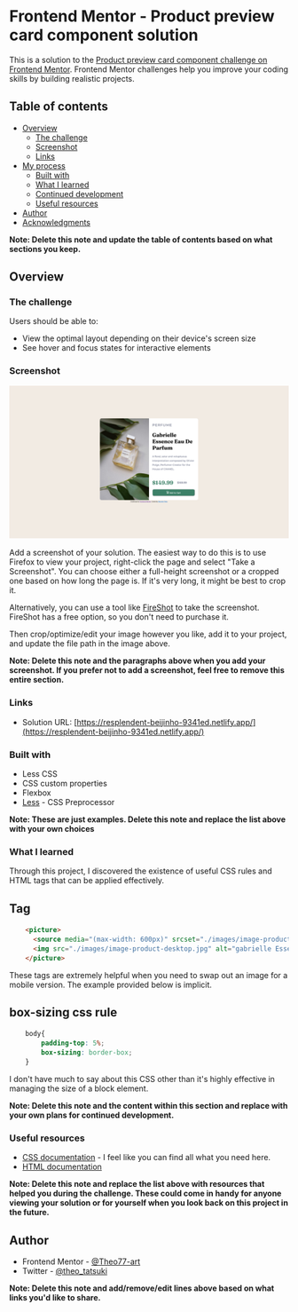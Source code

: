 # Frontend Mentor - Product preview card component solution

This is a solution to the [Product preview card component challenge on Frontend Mentor](https://www.frontendmentor.io/challenges/product-preview-card-component-GO7UmttRfa). Frontend Mentor challenges help you improve your coding skills by building realistic projects. 

## Table of contents

- [Overview](#overview)
  - [The challenge](#the-challenge)
  - [Screenshot](#screenshot)
  - [Links](#links)
- [My process](#my-process)
  - [Built with](#built-with)
  - [What I learned](#what-i-learned)
  - [Continued development](#continued-development)
  - [Useful resources](#useful-resources)
- [Author](#author)
- [Acknowledgments](#acknowledgments)

**Note: Delete this note and update the table of contents based on what sections you keep.**

## Overview

### The challenge

Users should be able to:

- View the optimal layout depending on their device's screen size
- See hover and focus states for interactive elements

### Screenshot

![](./screenshot.png)

Add a screenshot of your solution. The easiest way to do this is to use Firefox to view your project, right-click the page and select "Take a Screenshot". You can choose either a full-height screenshot or a cropped one based on how long the page is. If it's very long, it might be best to crop it.

Alternatively, you can use a tool like [FireShot](https://getfireshot.com/) to take the screenshot. FireShot has a free option, so you don't need to purchase it. 

Then crop/optimize/edit your image however you like, add it to your project, and update the file path in the image above.

**Note: Delete this note and the paragraphs above when you add your screenshot. If you prefer not to add a screenshot, feel free to remove this entire section.**

### Links

- Solution URL: [https://resplendent-beijinho-9341ed.netlify.app/](https://resplendent-beijinho-9341ed.netlify.app/)

### Built with

- Less CSS
- CSS custom properties
- Flexbox
- [Less](https://lesscss.org/) - CSS Preprocessor

**Note: These are just examples. Delete this note and replace the list above with your own choices**

### What I learned

Through this project, I discovered the existence of useful CSS rules and HTML tags that can be applied effectively.

## <Picture> Tag

```html
    <picture>
      <source media="(max-width: 600px)" srcset="./images/image-product-mobile.jpg">
      <img src="./images/image-product-desktop.jpg" alt="gabrielle Essence Eau De Parfum"/>
    </picture>
```

These tags are extremely helpful when you need to swap out an image for a mobile version. The example provided below is implicit.

## box-sizing css rule
```css
    body{
        padding-top: 5%;
        box-sizing: border-box;
    }
```
I don't have much to say about this CSS other than it's highly effective in managing the size of a block element.


**Note: Delete this note and the content within this section and replace with your own plans for continued development.**

### Useful resources

- [CSS documentation](https://developer.mozilla.org/en-US/docs/Web/CSS) - I feel like you can find all what you need here.
- [HTML documentation](https://developer.mozilla.org/en-US/docs/Web/HTML)

**Note: Delete this note and replace the list above with resources that helped you during the challenge. These could come in handy for anyone viewing your solution or for yourself when you look back on this project in the future.**

## Author

- Frontend Mentor - [@Theo77-art](https://www.frontendmentor.io/profile/Theo77-art)
- Twitter - [@theo_tatsuki](https://twitter.com/theo_tatsuki)

**Note: Delete this note and add/remove/edit lines above based on what links you'd like to share.**
